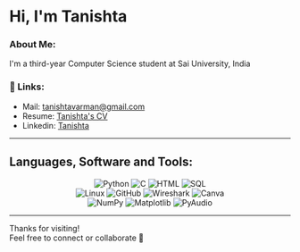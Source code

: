 # Hi, I'm Tanishta 

### About Me:
I'm a third-year Computer Science student at Sai University, India

### 🔗 Links:
- Mail: [tanishtavarman@gmail.com](tanishta.varman@gmail.com)
- Resume: [Tanishta's CV](https://drive.google.com/file/d/14eG0D_TW3ZVUSBvxnOzBNTpLwjUYvkl_/view?usp=sharing)
- Linkedin: [Tanishta](https://www.linkedin.com/in/tanishtavarman/)

---

##  Languages, Software and Tools:

<div align="center">
  <img alt="Python" src="https://img.shields.io/badge/Python-37709F?style=for-the-badge&logo=python&logoColor=white" />
  <img alt="C" src="https://img.shields.io/badge/C-00599C?style=for-the-badge&logo=c&logoColor=white" />
  <img alt="HTML" src="https://img.shields.io/badge/HTML5-E34F26?style=for-the-badge&logo=html5&logoColor=white" />
  <img alt="SQL" src="https://img.shields.io/badge/SQL-4479A1?style=for-the-badge&logo=sqlite&logoColor=white" />
  <br>
  <img alt="Linux" src="https://img.shields.io/badge/Linux-FCC624?style=for-the-badge&logo=linux&logoColor=black" />
  <img alt="GitHub" src="https://img.shields.io/badge/GitHub-181717?style=for-the-badge&logo=github&logoColor=white" />
  <img alt="Wireshark" src="https://img.shields.io/badge/Wireshark-306998?style=for-the-badge&logo=wireshark&logoColor=white" />
  <img alt="Canva" src="https://img.shields.io/badge/Canva-00C4CC?style=for-the-badge&logo=canva&logoColor=white" />
  <br>
  <img alt="NumPy" src="https://img.shields.io/badge/Numpy-013243?style=for-the-badge&logo=numpy&logoColor=white" />
  <img alt="Matplotlib" src="https://img.shields.io/badge/Matplotlib-11557C?style=for-the-badge&logo=matplotlib&logoColor=white" />
  <img alt="PyAudio" src="https://img.shields.io/badge/PyAudio-3776AB?style=for-the-badge&logo=python&logoColor=white" />
</div>

---

Thanks for visiting!  
Feel free to connect or collaborate 🌱
